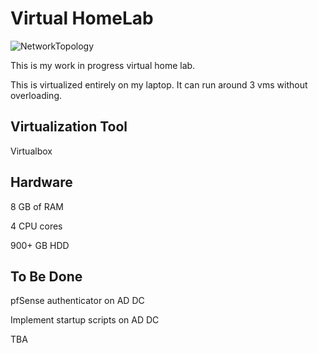 # Virtual HomeLab
![NetworkTopology](https://github.com/dyang21/Virtual-HomeLab/blob/main/VirtualHomeLab0.png)

This is my work in progress virtual home lab. 

This is virtualized entirely on my laptop. It can run around 3 vms without overloading.

## Virtualization Tool

Virtualbox

## Hardware
8 GB of RAM

4 CPU cores

900+ GB HDD

## To Be Done

pfSense authenticator on AD DC

Implement startup scripts on AD DC


TBA


